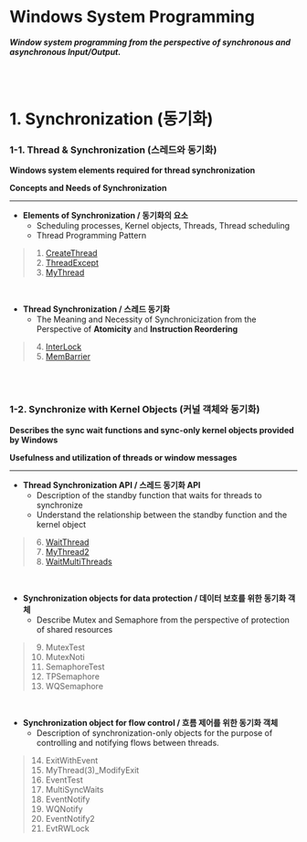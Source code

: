 # Windows System Programming

***Window system programming from the perspective of synchronous and asynchronous Input/Output.***

<br/>

<br/>

# 1. Synchronization (동기화)

### 1-1. Thread & Synchronization (스레드와 동기화)

**Windows system elements required for thread synchronization**

**Concepts and Needs of Synchronization**

---

- **Elements of Synchronization / 동기화의 요소**
  - Scheduling processes, Kernel objects, Threads, Thread scheduling
  - Thread Programming Pattern

>1. [CreateThread](https://github.com/devgunho/Windows_System_Programming/blob/master/WindowsSystemProgramming/01_CreateThread/CreateThread.cpp)
>2. [ThreadExcept](https://github.com/devgunho/Windows_System_Programming/blob/master/WindowsSystemProgramming/02_ThreadExcept/ThreadExcept.cpp)
>3. [MyThread](https://github.com/devgunho/Windows_System_Programming/blob/master/WindowsSystemProgramming/03_MyThread/MyThread.cpp)

<br/>

- **Thread Synchronization / 스레드 동기화**
  - The Meaning and Necessity of Synchronicization from the Perspective of **Atomicity** and **Instruction Reordering**

>4. [InterLock](https://github.com/devgunho/Windows_System_Programming/blob/master/WindowsSystemProgramming/04_InterLock/InterLock.cpp)
>5. [MemBarrier](https://github.com/devgunho/Windows_System_Programming/blob/master/WindowsSystemProgramming/05_MemBarrier/MemBarrier.cpp)

<br/>

<br/>

### 1-2. Synchronize with Kernel Objects (커널 객체와 동기화)

**Describes the sync wait functions and sync-only kernel objects provided by Windows**

**Usefulness and utilization of threads or window messages**

-----

- **Thread Synchronization API / 스레드 동기화 API**
  - Description of the standby function that waits for threads to synchronize
  - Understand the relationship between the standby function and the kernel object

> 6. [WaitThread](https://github.com/devgunho/Windows_System_Programming/blob/master/WindowsSystemProgramming/06_WaitThread/WaitThread.cpp)
> 7. [MyThread2](https://github.com/devgunho/Windows_System_Programming/blob/master/WindowsSystemProgramming/07_MyThread2/MyThread.cpp)
> 8. [WaitMultiThreads](https://github.com/devgunho/Windows_System_Programming/blob/master/WindowsSystemProgramming/08_WaitMultiThreads/WaitMultiThreads.cpp)

<br/>

- **Synchronization objects for data protection / 데이터 보호를 위한 동기화 객체**
  - Describe Mutex and Semaphore from the perspective of protection of shared resources

> 9. MutexTest
> 10. MutexNoti
> 11. SemaphoreTest
> 12. TPSemaphore
> 13. WQSemaphore

<br/>

- **Synchronization object for flow control / 흐름 제어를 위한 동기화 객체** 
  - Description of synchronization-only objects for the purpose of controlling and notifying flows between threads.

> 14. ExitWithEvent
> 15. MyThread(3)_ModifyExit
> 16. EventTest
> 17. MultiSyncWaits
> 18. EventNotify
> 19. WQNotify
> 20. EventNotify2
> 21. EvtRWLock

